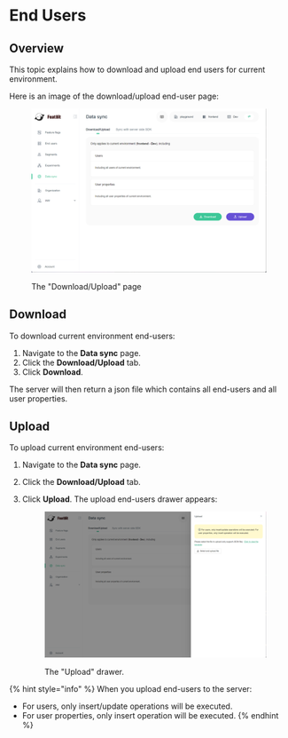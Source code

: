 # End Users

## Overview

This topic explains how to download and upload end users for current environment.

Here is an image of the download/upload end-user page:

<figure><img src="../.gitbook/assets/download-upload-end-user (1).png" alt=""><figcaption><p>The "Download/Upload" page</p></figcaption></figure>

## Download

To download current environment end-users:

1. Navigate to the **Data sync** page.
2. Click the **Download/Upload** tab.
3. Click **Download**.

The server will then return a json file which contains all end-users and all user properties.

## Upload

To upload current environment end-users:

1. Navigate to the **Data sync** page.
2. Click the **Download/Upload** tab.
3.  Click **Upload**. The upload end-users drawer appears:

    <figure><img src="../.gitbook/assets/upload-end-user-drawer.png" alt=""><figcaption><p>The "Upload" drawer.</p></figcaption></figure>

{% hint style="info" %}
When you upload end-users to the server:

* For users, only insert/update operations will be executed.
* For user properties, only insert operation will be executed.
{% endhint %}
